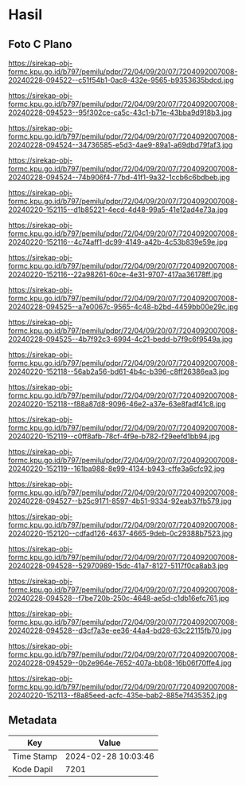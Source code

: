 # Hasil

## Foto C Plano

https://sirekap-obj-formc.kpu.go.id/b797/pemilu/pdpr/72/04/09/20/07/7204092007008-20240228-094522--c51f54b1-0ac8-432e-9565-b9353635bdcd.jpg

https://sirekap-obj-formc.kpu.go.id/b797/pemilu/pdpr/72/04/09/20/07/7204092007008-20240228-094523--95f302ce-ca5c-43c1-b71e-43bba9d918b3.jpg

https://sirekap-obj-formc.kpu.go.id/b797/pemilu/pdpr/72/04/09/20/07/7204092007008-20240228-094524--34736585-e5d3-4ae9-89a1-a69dbd79faf3.jpg

https://sirekap-obj-formc.kpu.go.id/b797/pemilu/pdpr/72/04/09/20/07/7204092007008-20240228-094524--74b906f4-77bd-41f1-9a32-1ccb6c6bdbeb.jpg

https://sirekap-obj-formc.kpu.go.id/b797/pemilu/pdpr/72/04/09/20/07/7204092007008-20240220-152115--d1b85221-4ecd-4d48-99a5-41e12ad4e73a.jpg

https://sirekap-obj-formc.kpu.go.id/b797/pemilu/pdpr/72/04/09/20/07/7204092007008-20240220-152116--4c74aff1-dc99-4149-a42b-4c53b839e59e.jpg

https://sirekap-obj-formc.kpu.go.id/b797/pemilu/pdpr/72/04/09/20/07/7204092007008-20240220-152116--22a98261-60ce-4e31-9707-417aa36178ff.jpg

https://sirekap-obj-formc.kpu.go.id/b797/pemilu/pdpr/72/04/09/20/07/7204092007008-20240228-094525--a7e0067c-9565-4c48-b2bd-4459bb00e29c.jpg

https://sirekap-obj-formc.kpu.go.id/b797/pemilu/pdpr/72/04/09/20/07/7204092007008-20240228-094525--4b7f92c3-6994-4c21-bedd-b7f9c6f9549a.jpg

https://sirekap-obj-formc.kpu.go.id/b797/pemilu/pdpr/72/04/09/20/07/7204092007008-20240220-152118--56ab2a56-bd61-4b4c-b396-c8ff26386ea3.jpg

https://sirekap-obj-formc.kpu.go.id/b797/pemilu/pdpr/72/04/09/20/07/7204092007008-20240220-152118--f88a87d8-9096-46e2-a37e-63e8fadf41c8.jpg

https://sirekap-obj-formc.kpu.go.id/b797/pemilu/pdpr/72/04/09/20/07/7204092007008-20240220-152119--c0ff8afb-78cf-4f9e-b782-f29eefd1bb94.jpg

https://sirekap-obj-formc.kpu.go.id/b797/pemilu/pdpr/72/04/09/20/07/7204092007008-20240220-152119--161ba988-8e99-4134-b943-cffe3a6cfc92.jpg

https://sirekap-obj-formc.kpu.go.id/b797/pemilu/pdpr/72/04/09/20/07/7204092007008-20240228-094527--b25c9171-8597-4b51-9334-92eab37fb579.jpg

https://sirekap-obj-formc.kpu.go.id/b797/pemilu/pdpr/72/04/09/20/07/7204092007008-20240220-152120--cdfad126-4637-4665-9deb-0c29388b7523.jpg

https://sirekap-obj-formc.kpu.go.id/b797/pemilu/pdpr/72/04/09/20/07/7204092007008-20240228-094528--52970989-15dc-41a7-8127-5117f0ca8ab3.jpg

https://sirekap-obj-formc.kpu.go.id/b797/pemilu/pdpr/72/04/09/20/07/7204092007008-20240228-094528--f7be720b-250c-4648-ae5d-c1db16efc761.jpg

https://sirekap-obj-formc.kpu.go.id/b797/pemilu/pdpr/72/04/09/20/07/7204092007008-20240228-094528--d3cf7a3e-ee36-44a4-bd28-63c22115fb70.jpg

https://sirekap-obj-formc.kpu.go.id/b797/pemilu/pdpr/72/04/09/20/07/7204092007008-20240228-094529--0b2e964e-7652-407a-bb08-16b06f70ffe4.jpg

https://sirekap-obj-formc.kpu.go.id/b797/pemilu/pdpr/72/04/09/20/07/7204092007008-20240220-152113--f8a85eed-acfc-435e-bab2-885e7f435352.jpg


## Metadata

| Key        | Value               |
| ---------- | ------------------- |
| Time Stamp | 2024-02-28 10:03:46 |
| Kode Dapil | 7201                |



